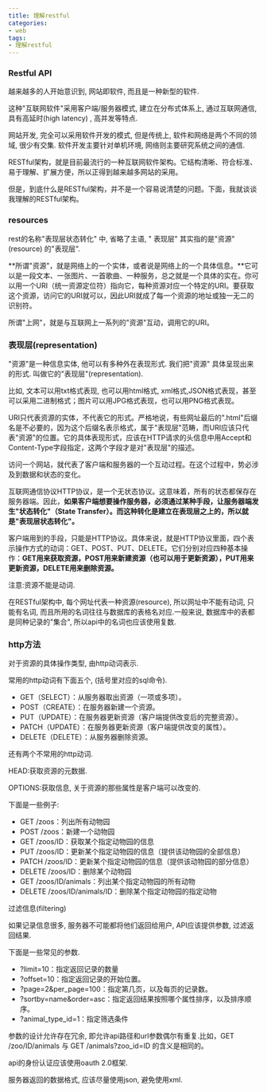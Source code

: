 ```yaml
---
title: 理解restful
categories: 
- web
tags:
- 理解restful
---
```


### Restful API

越来越多的人开始意识到, 网站即软件, 而且是一种新型的软件.

这种"互联网软件"采用客户端/服务器模式, 建立在分布式体系上, 通过互联网通信, 具有高延时(high latency) , 高并发等特点.

网站开发, 完全可以采用软件开发的模式, 但是传统上, 软件和网络是两个不同的领域, 很少有交集. 软件开发主要针对单机环境, 网络则主要研究系统之间的通信.

RESTful架构，就是目前最流行的一种互联网软件架构。它结构清晰、符合标准、易于理解、扩展方便，所以正得到越来越多网站的采用。

但是，到底什么是RESTful架构，并不是一个容易说清楚的问题。下面，我就谈谈我理解的RESTful架构。

### resources

rest的名称"表现层状态转化" 中, 省略了主语, " 表现层" 其实指的是"资源"(resource) 的"表现层".

**所谓"资源"，就是网络上的一个实体，或者说是网络上的一个具体信息。**它可以是一段文本、一张图片、一首歌曲、一种服务，总之就是一个具体的实在。你可以用一个URI（统一资源定位符）指向它，每种资源对应一个特定的URI。要获取这个资源，访问它的URI就可以，因此URI就成了每一个资源的地址或独一无二的识别符。

所谓"上网"，就是与互联网上一系列的"资源"互动，调用它的URI。

### 表现层(representation)

"资源"是一种信息实体, 他可以有多种外在表现形式. 我们把"资源" 具体呈现出来的形式. 叫做它的"表现层"(representation).

比如, 文本可以用txt格式表现, 也可以用html格式, xml格式,JSON格式表现，甚至可以采用二进制格式；图片可以用JPG格式表现，也可以用PNG格式表现。

URI只代表资源的实体，不代表它的形式。严格地说，有些网址最后的".html"后缀名是不必要的，因为这个后缀名表示格式，属于"表现层"范畴，而URI应该只代表"资源"的位置。它的具体表现形式，应该在HTTP请求的头信息中用Accept和Content-Type字段指定，这两个字段才是对"表现层"的描述。

访问一个网站，就代表了客户端和服务器的一个互动过程。在这个过程中，势必涉及到数据和状态的变化。

互联网通信协议HTTP协议，是一个无状态协议。这意味着，所有的状态都保存在服务器端。因此，**如果客户端想要操作服务器，必须通过某种手段，让服务器端发生"状态转化"（State Transfer）。而这种转化是建立在表现层之上的，所以就是"表现层状态转化"。**

客户端用到的手段，只能是HTTP协议。具体来说，就是HTTP协议里面，四个表示操作方式的动词：GET、POST、PUT、DELETE。它们分别对应四种基本操作：**GET用来获取资源，POST用来新建资源（也可以用于更新资源），PUT用来更新资源，DELETE用来删除资源。**

注意:资源不能是动词.

在RESTful架构中, 每个网址代表一种资源(resource), 所以网址中不能有动词, 只能有名词, 而且所用的名词往往与数据库的表格名对应.一般来说, 数据库中的表都是同种记录的"集合", 所以api中的名词也应该使用复数.

### http方法

对于资源的具体操作类型, 由http动词表示.

常用的http动词有下面五个, (括号里对应的sql命令).

- GET（SELECT）：从服务器取出资源（一项或多项）。
- POST（CREATE）：在服务器新建一个资源。
- PUT（UPDATE）：在服务器更新资源（客户端提供改变后的完整资源）。
- PATCH（UPDATE）：在服务器更新资源（客户端提供改变的属性）。
- DELETE（DELETE）：从服务器删除资源。

还有两个不常用的http动词.

HEAD:获取资源的元数据.

OPTIONS:获取信息, 关于资源的那些属性是客户端可以改变的.

下面是一些例子:

- GET /zoos：列出所有动物园
- POST /zoos：新建一个动物园
- GET /zoos/ID：获取某个指定动物园的信息
- PUT /zoos/ID：更新某个指定动物园的信息（提供该动物园的全部信息）
- PATCH /zoos/ID：更新某个指定动物园的信息（提供该动物园的部分信息）
- DELETE /zoos/ID：删除某个动物园
- GET /zoos/ID/animals：列出某个指定动物园的所有动物
- DELETE /zoos/ID/animals/ID：删除某个指定动物园的指定动物

过滤信息(filtering)

如果记录信息很多, 服务器不可能都将他们返回给用户, API应该提供参数, 过滤返回结果.

下面是一些常见的参数.

- ?limit=10：指定返回记录的数量
- ?offset=10：指定返回记录的开始位置。
- ?page=2&per_page=100：指定第几页，以及每页的记录数。
- ?sortby=name&order=asc：指定返回结果按照哪个属性排序，以及排序顺序。
- ?animal_type_id=1：指定筛选条件

参数的设计允许存在冗余, 即允许api路径和url参数偶尔有重复.比如，GET /zoo/ID/animals 与 GET /animals?zoo_id=ID 的含义是相同的。

api的身份认证应该使用oauth 2.0框架.

服务器返回的数据格式, 应该尽量使用json, 避免使用xml.